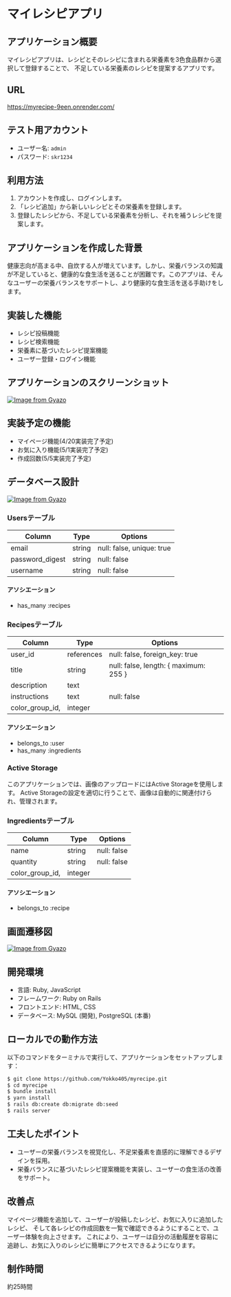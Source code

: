 # マイレシピアプリ

## アプリケーション概要
マイレシピアプリは、レシピとそのレシピに含まれる栄養素を3色食品群から選択して登録することで、
不足している栄養素のレシピを提案するアプリです。

## URL
https://myrecipe-9een.onrender.com/

## テスト用アカウント
- ユーザー名: `admin`
- パスワード: `skr1234`

## 利用方法
1. アカウントを作成し、ログインします。
2. 「レシピ追加」から新しいレシピとその栄養素を登録します。
3. 登録したレシピから、不足している栄養素を分析し、それを補うレシピを提案します。

## アプリケーションを作成した背景
健康志向が高まる中、自炊する人が増えています。しかし、栄養バランスの知識が不足していると、健康的な食生活を送ることが困難です。このアプリは、そんなユーザーの栄養バランスをサポートし、より健康的な食生活を送る手助けをします。

## 実装した機能
- レシピ投稿機能
- レシピ検索機能
- 栄養素に基づいたレシピ提案機能
- ユーザー登録・ログイン機能

## アプリケーションのスクリーンショット
[![Image from Gyazo](https://i.gyazo.com/9f866fa3a8c9013d0068fb6023dbcd17.png)](https://gyazo.com/9f866fa3a8c9013d0068fb6023dbcd17)

## 実装予定の機能
- マイページ機能(4/20実装完了予定)
- お気に入り機能(5/1実装完了予定)
- 作成回数(5/5実装完了予定)

## データベース設計
[![Image from Gyazo](https://i.gyazo.com/fd7bebaf4bec6f5e826ae433ab6bafe6.png)](https://gyazo.com/fd7bebaf4bec6f5e826ae433ab6bafe6)


### Usersテーブル

| Column          | Type   | Options                   |
|-----------------|--------|---------------------------|
| email           | string | null: false, unique: true |
| password_digest | string | null: false               |
| username        | string | null: false               |

#### アソシエーション
- has_many :recipes

### Recipesテーブル

| Column      | Type       | Options                        |
|-------------|------------|--------------------------------|
| user_id     | references | null: false, foreign_key: true |
| title       | string     | null: false, length: { maximum: 255 }                    |
| description | text       |                                |
| instructions| text       | null: false                    |
| color_group_id,| integer       |                                |

#### アソシエーション
- belongs_to :user
- has_many :ingredients

### Active Storage
このアプリケーションでは、画像のアップロードにはActive Storageを使用します。
Active Storageの設定を適切に行うことで、画像は自動的に関連付けられ、管理されます。

### Ingredientsテーブル

| Column | Type   | Options     |
|--------|--------|-------------|
| name   | string | null: false |
| quantity   | string | null: false |
| color_group_id,| integer       |

#### アソシエーション
- belongs_to :recipe



## 画面遷移図
[![Image from Gyazo](https://i.gyazo.com/e4057b9700fe4c392d7a5d6774660f9b.png)](https://gyazo.com/e4057b9700fe4c392d7a5d6774660f9b)

## 開発環境
- 言語: Ruby, JavaScript
- フレームワーク: Ruby on Rails
- フロントエンド: HTML, CSS
- データベース: MySQL (開発), PostgreSQL (本番)

## ローカルでの動作方法
以下のコマンドをターミナルで実行して、アプリケーションをセットアップします：
```bash
$ git clone https://github.com/Yokko405/myrecipe.git
$ cd myrecipe
$ bundle install
$ yarn install
$ rails db:create db:migrate db:seed
$ rails server
```

## 工夫したポイント
- ユーザーの栄養バランスを視覚化し、不足栄養素を直感的に理解できるデザインを採用。
- 栄養バランスに基づいたレシピ提案機能を実装し、ユーザーの食生活の改善をサポート。

## 改善点
マイページ機能を追加して、ユーザーが投稿したレシピ、お気に入りに追加したレシピ、
そして各レシピの作成回数を一覧で確認できるようにすることで、ユーザー体験を向上させます。
これにより、ユーザーは自分の活動履歴を容易に追跡し、お気に入りのレシピに簡単にアクセスできるようになります。

## 制作時間
約25時間




